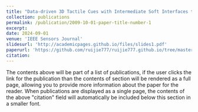```yaml
---
title: "Data-driven 3D Tactile Cues with Intermediate Soft Interfaces towards Training Needle Insertions"
collection: publications
permalink: /publication/2009-10-01-paper-title-number-1
excerpt: 
date: 2024-09-01
venue: 'IEEE Sensors Journal'
slidesurl: 'http://academicpages.github.io/files/slides1.pdf'
paperurl: 'https://github.com/ruijie777/ruijie777.github.io/tree/master/files/paper1.pdf'
citation: 
---
```


The contents above will be part of a list of publications, if the user clicks the link for the publication than the contents of section will be rendered as a full page, allowing you to provide more information about the paper for the reader. When publications are displayed as a single page, the contents of the above "citation" field will automatically be included below this section in a smaller font.

